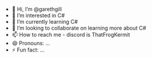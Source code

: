 - 👋 Hi, I’m @garethgill
- 👀 I’m interested in C#
- 🌱 I’m currently learning C#
- 💞️ I’m looking to collaborate on learning more about C#
- 📫 How to reach me - discord is ThatFrogKermit
- 😄 Pronouns: ...
- ⚡ Fun fact: ...

<!---
garethgill/garethgill is a ✨ special ✨ repository because its `README.md` (this file) appears on your GitHub profile.
You can click the Preview link to take a look at your changes.
--->
